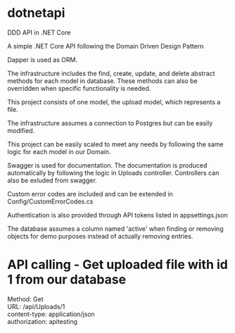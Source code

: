 # dotnetapi
DDD API in .NET Core

A simple .NET Core API following the Domain Driven Design Pattern

Dapper is used as ORM.

The infrastructure includes the find, create, update, and delete abstract methods for each model in database. These methods can also be overridden when specific functionality is needed.

This project consists of one model, the upload model, which represents a file.

The infrastructure assumes a connection to Postgres but can be easily modified.

This project can be easily scaled to meet any needs by following the same logic for each model in our Domain.

Swagger is used for documentation. The documentation is produced automatically by following the logic in Uploads controller. Controllers can also be exluded from swagger.

Custom error codes are included and can be extended in Config/CustomErrorCodes.cs

Authentication is also provided through API tokens listed in appsettings.json

The database assumes a column named 'active' when finding or removing objects for demo purposes instead of actually removing entries.


# API calling - Get uploaded file with id 1 from our database
Method: Get<br />
URL: /api/Uploads/1<br />
content-type: application/json<br />
authorization: apitesting
